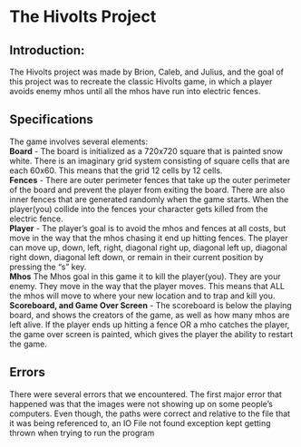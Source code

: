 # The Hivolts Project

## Introduction:

The Hivolts project was made by Brion, Caleb, and Julius, and the goal of this project was to recreate the classic Hivolts game, in which a player avoids enemy mhos until all the mhos have run into electric fences.

## Specifications

The game involves several elements: </br>
**Board** - The board is initialized as a 720x720 square that is painted snow white. There is an imaginary grid system consisting of square cells that are each 60x60. This means that the grid 12 cells by 12 cells. </br>
**Fences** - There are outer perimeter fences that take up the outer perimeter of the board and prevent the player from exiting the board. There are also inner fences that are generated randomly when the game starts.  When the player(you) collide into the fences your character gets killed from the electric fence.  </br>
**Player** - The player’s goal is to avoid the mhos and fences at all costs, but move in the way that the mhos chasing it end up hitting fences. The player can move up, down, left, right, diagonal right up, diagonal left up, diagonal right down, diagonal left down, or remain in their current position by pressing the “s” key. </br>
**Mhos** The Mhos goal in this game it to kill the player(you).  They are your enemy. They move in the way that the player moves. This means that ALL the mhos will move to where your new location and to trap and kill you.  </br>
**Scoreboard, and Game Over Screen** - The scoreboard is below the playing board, and shows the creators of the game, as well as how many mhos are left alive. If the player ends up hitting a fence OR a mho catches the player, the game over screen is painted, which gives the player the ability to restart the game. </br>

## Errors
There were several errors that we encountered. The first major error that happened was that the images were not showing up on some people’s computers. Even though, the paths were correct and relative to the file that it was being referenced to, an IO File not found exception kept getting thrown when trying to run the program



